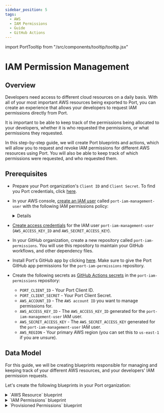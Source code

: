 ```yaml
---
sidebar_position: 5
tags:
  - AWS
  - IAM Permissions
  - Guide
  - GitHub Actions
---
```


import PortTooltip from "/src/components/tooltip/tooltip.jsx"

# IAM Permission Management

## Overview

Developers need access to different cloud resources on a daily basis. With all of your most important AWS resources being exported to Port, you can create an experience that allows your developers to request IAM permissions directly from Port.

It is important to be able to keep track of the permissions being allocated to your developers, whether it is who requested the permissions, or what permissions they requested.

In this step-by-step guide, we will create Port blueprints and actions, which will allow you to request and revoke IAM permissions for different AWS resources using Port. You will also be able to keep track of which permissions were requested, and who requested them.

## Prerequisites
- Prepare your Port organization's `Client ID` and `Client Secret`. To find you Port credentials, click [here](/docs/build-your-software-catalog/sync-data-to-catalog/api/api.md#find-your-port-credentials).
- In your AWS console, [create an IAM user](https://docs.aws.amazon.com/IAM/latest/UserGuide/id_users_create.html) called `port-iam-management-user` with the following IAM permissions policy:
    <details>

        <summary>IAM policy json </summary>

        ```json showLineNumbers
        {
            "Version": "2012-10-17",
            "Statement": [
                {
                    "Effect": "Allow",
                    "Action": [
                        "iam:CreateRole",
                        "iam:UpdateRole",
                        "iam:DeleteRole",
                        "iam:AttachRolePolicy",
                        "iam:DetachRolePolicy"
                    ],
                    "Resource": "*"
                }
            ]
        }
        ```
    </details>
- [Create access credentials](https://docs.aws.amazon.com/IAM/latest/UserGuide/id_credentials_access-keys.html) for the IAM user `port-iam-management-user` (`AWS_ACCESS_KEY_ID` and `AWS_SECRET_ACCESS_KEY`).

- In your GitHub organization, create a new repository called `port-iam-permissions`. You will use this repository to maintain your GitHub workflows, and other dependency files.

- Install Port's GitHub app by clicking [here](https://github.com/apps/getport-io/installations/new). Make sure to give the Port GitHub app permissions for the `port-iam-permissions` repository.

- Create the following secrets as [GitHub Actions secrets](https://docs.github.com/en/actions/security-guides/using-secrets-in-github-actions) in the `port-iam-permissions` repository:
    - `PORT_CLIENT_ID` - Your Port Client ID.
    - `PORT_CLIENT_SECRET` - Your Port Client Secret.
    - `AWS_ACCOUNT_ID` - The `AWS account ID` you want to manage permissions for.
    - `AWS_ACCESS_KEY_ID` - The `AWS_ACCESS_KEY_ID` generated for the `port-iam-management-user` IAM user.
    - `AWS_SECRET_ACCESS_KEY` - The `AWS_SECRET_ACCESS_KEY` generated for the `port-iam-management-user` IAM user.
    - `AWS_REGION` - Your primary AWS region (you can set this to `us-east-1` if you are unsure).

## Data Model
For this guide, we will be creating <PortTooltip id="blueprint">blueprints</PortTooltip> responsible for managing and keeping track of your different AWS resources, and your developers' IAM permission requests.

Let's create the following blueprints in your Port organization:

<details>
    <summary>`AWS Resource` blueprint</summary>

    The entities of this blueprint will represent different AWS resources we want to manage IAM permissions for (S3 buckets, EC2 machines, etc.).
    
    ```json showLineNumbers
    {
        "identifier": "aws_resource",
        "title": "AWS Resource",
        "icon": "AWS",
        "schema": {
            "properties": {
                "tags": {
                    "items": {
                        "type": "object"
                    },
                    "title": "Tags",
                    "type": "array",
                    "icon": "DefaultProperty"
                },
                "resource_type": {
                    "icon": "DefaultProperty",
                    "title": "Resource Type",
                    "type": "string",
                    "enum": [
                        "S3",
                        "EC2"
                    ],
                    "enumColors": {
                        "S3": "blue",
                        "EC2": "green"
                    }
                }
            },
            "required": ["resource_type"]
        },
        "mirrorProperties": {},
        "calculationProperties": {},
        "aggregationProperties": {},
        "relations": {}
    }
    ```
</details>

<details>
    <summary>`IAM Permissions` blueprint</summary>

    The entities of this blueprint will represent different AWS IAM permissions that can be associated to an IAM Policy (`s3:DeleteBucket`, `s3:PutObject`, `ec2:StopInstances`, `ec2:TerminateInstances`, etc.).

    ```json showLineNumbers
    {
        "identifier": "iam_permissions",
        "title": "IAM Permissions",
        "icon": "Lock",
        "schema": {
            "properties": {
                "resource_type": {
                    "icon": "AWS",
                    "title": "Resource Type",
                    "type": "string",
                    "enum": [
                        "S3",
                        "EC2"
                    ],
                    "enumColors": {
                        "S3": "blue",
                        "EC2": "green"
                    }
                }
            },
            "required": ["resource_type"]
        },
        "mirrorProperties": {},
        "calculationProperties": {},
        "aggregationProperties": {},
        "relations": {}
    }
    ```
</details>


<details>
    <summary>`Provisioned Permissions` blueprint</summary>

    The entities of this blueprint will represent the permissions which were created and managed using Port.

    ```json showLineNumbers
    {
        "identifier": "provisioned_permissions",
        "description": "This blueprint represents a set of provisioned permissions for some AWS resource",
        "title": "Provisioned Permissions",
        "icon": "Lock",
        "schema": {
            "properties": {
                "requester": {
                    "title": "Requester",
                    "type": "string",
                    "format": "user",
                    "icon": "DefaultProperty"
                },
                "iam_policy": {
                    "title": "IAM Policy",
                    "type": "object",
                    "icon": "Lock",
                    "description": "The IAM policy given for this temporary permission"
                },
                "sign_in_url": {
                    "icon": "DefaultProperty",
                    "title": "Sign-in URL",
                    "type": "string",
                    "description": "The sign-in URL for this temporary permission",
                    "format": "url"
                },
                "policy_arn": {
                    "title": "Policy ARN",
                    "type": "string",
                    "icon": "DefaultProperty"
                },
                "role_arn": {
                    "title": "Role ARN",
                    "type": "string",
                    "icon": "DefaultProperty"
                }
            },
            "required": []
        },
        "mirrorProperties": {},
        "calculationProperties": {},
        "aggregationProperties": {},
        "relations": {
            "permissions": {
                "title": "Permissions",
                "target": "iam_permissions",
                "required": false,
                "many": true
            },
            "aws_resource": {
                "title": "AWS Resource",
                "target": "aws_resource",
                "required": false,
                "many": false
            }
        }
    }
    ```
    </details>

:::tip
For this guide's simplicity, the blueprints above have pre-defined options for resource types, which are `EC2` and `S3`. 

The blueprints can be modified to support for any type of AWS resource by adding extra options to the `resource_type` properties, both in the `AWS Resource` and the `IAM Permissions` blueprints.
:::

<p align="center">
<img src='/img/build-your-software-catalog/sync-data-to-catalog/cloud-providers/aws/iam-permissions-data-model.png' width='75%' border='1px' />
</p>

## Actions
We want to be able to provision and revoke permissions for AWS resources from Port. To do so, we will need to create some <PortTooltip id="action">actions</PortTooltip> in our Port organization, and set up some action backends.

### Actions backend - GitHub Workflows
As mentioned in the [prerequisites](#prerequisites), in this guide we will be using [GitHub actions](https://docs.github.com/en/actions) as a backend for our Port actions. To do this, we will create 2 GitHub workflow files, and 2 JSON files which will be used as templates for developer IAM permissions. 

The files mentioned above should be created in the `port-iam-permissions` repository you set up in the prerequisites section.

In the workflow files, we will be using the [AWS CLI](https://aws.amazon.com/cli/) to interact with AWS, in order to create and delete the relevant resources when managing the IAM permissions using Port.

Create the following files your `port-iam-permissions` repository, in the correct path as it appears in the filename:

<details>
    <summary>`Create permissions for AWS resource` GitHub workflow</summary>

    This workflow is responsible for creating new IAM permissions for an AWS resource.

    ```yaml showLineNumbers title=".github/workflows/create-iam-permissions.yaml"
name: Create permissions for AWS resource
on:
  workflow_dispatch:
    inputs:
      port_payload:
        type: string
        required: true
        description: The Port Payload for triggering this action                

jobs:
  create-iam-permissions:
    name: Create IAM permissions
    runs-on: ubuntu-latest
    env:
      POLICY_NAME: Permission-${{github.run_id}}
    steps:
      - uses: actions/checkout@v3
        with:
          persist-credentials: true
      - name: Configure AWS Credentials
        uses: aws-actions/configure-aws-credentials@v4
        with:
          aws-access-key-id: ${{ secrets.AWS_ACCESS_KEY_ID }}
          aws-secret-access-key: ${{ secrets.AWS_SECRET_ACCESS_KEY }}
          aws-region: ${{ secrets.AWS_REGION }}
      - name: Create JSON for permissions
        id: create-jsons
        run: |
          permissions=$(echo '${{ inputs.port_payload }}' | jq -c '.payload.properties.permissions')
          echo "PERMISSIONS_ARRAY=${permissions}" >> $GITHUB_OUTPUT
          jq -r --argjson permissions "${permissions}" --arg resource "${{fromJson(inputs.port_payload).context.entity}}/*" '.Statement[0].Action=$permissions | .Statement[0].Resource=$resource' .github/templates/iamPolicyDocument.json > temp_policy_document.json
          jq -r --arg aws_acc_id "${{ secrets.AWS_ACCOUNT_ID }}" '.Statement[0].Principal.AWS="arn:aws:iam::"+$aws_acc_id+":root"' .github/templates/iamTrustPolicy.json > temp_trust_policy.json
      - name: Apply policies and attachments
        id: apply-policies
        run: |
          # Create the policy
          policy_arn=$(aws iam create-policy --policy-name $POLICY_NAME --policy-document file://temp_policy_document.json --no-cli-pager | jq '.Policy.Arn')
          echo ${policy_arn}
          echo "POLICY_ARN=${policy_arn}" >> $GITHUB_OUTPUT
          # Create the role with assume-role policy
          echo "ROLE_ARN=$(aws iam create-role --role-name $POLICY_NAME --assume-role-policy-document file://temp_trust_policy.json --no-cli-pager | jq '.Role.Arn')" >> $GITHUB_OUTPUT
          # Attach policy to the role
          aws iam attach-role-policy --role-name $POLICY_NAME --policy-arn arn:aws:iam::${{ secrets.AWS_ACCOUNT_ID }}:policy/$POLICY_NAME
      - name: Create varialbes
        id: create-variables
        run: |
          echo "POLICY=$(cat temp_policy_document.json | jq -c '.')" >> $GITHUB_OUTPUT
          echo "SIGN_IN_URL=https://signin.aws.amazon.com/switchrole?account=${{ secrets.AWS_ACCOUNT_ID }}&roleName=${{ env.POLICY_NAME }}&displayName=${{ env.POLICY_NAME }}" >> $GITHUB_OUTPUT
      - name: "Report permission to Port 🚢"
        uses: port-labs/port-github-action@v1
        with:
            clientId: ${{ secrets.PORT_CLIENT_ID }}
            clientSecret: ${{ secrets.PORT_CLIENT_SECRET }}
            identifier: ${{ env.POLICY_NAME }}
            title: ${{ env.POLICY_NAME }}
            blueprint: provisioned_permissions
            properties: |
              {
                "iam_policy": ${{ steps.create-variables.outputs.POLICY }},
                "requester": "${{ fromJson(inputs.port_payload).trigger.by.user.email }}",
                "sign_in_url": "${{ steps.create-variables.outputs.SIGN_IN_URL }}",
                "role_arn": ${{ steps.apply-policies.outputs.ROLE_ARN }},
                "policy_arn": ${{ steps.apply-policies.outputs.POLICY_ARN }}
              }
            relations: |
              {
                "aws_resource": "${{ fromJson(inputs.port_payload).context.entity }}",
                "permissions": ${{ steps.create-jsons.outputs.PERMISSIONS_ARRAY }}
              }
      - uses: port-labs/port-github-action@v1
        with:
          clientId: ${{ secrets.PORT_CLIENT_ID }}
          clientSecret: ${{ secrets.PORT_CLIENT_SECRET }}
          operation: PATCH_RUN
          runId: ${{ fromJson(inputs.port_payload).context.runId}}
          logMessage: |
            Created permission for the AWS resource "${{ fromJson(inputs.port_payload).context.entity }}"🚀
            Requester for this permission is: ${{ fromJson(inputs.port_payload).trigger.by.user.email }}
            The sign-in URL: ${{ steps.create-variables.outputs.SIGN_IN_URL }}
    ```
</details>

<details>
    <summary>`Revoke permissions for AWS resource` GitHub workflow</summary>

    This workflow is responsible for revoking IAM permissions for an AWS resource.

    ```yaml showLineNumbers title=".github/workflows/delete-iam-permissions.yaml"
name: Delete IAM permissions for AWS resource
on:
  workflow_dispatch:
    inputs:
      port_payload:
        type: string
        required: true
        description: The Port Payload for triggering this action                

jobs:
  delete-permissions:
    name: Delete IAM permissions
    runs-on: ubuntu-latest
    env:
      POLICY_ARN: ${{ fromJson(inputs.port_payload).payload.entity.properties.policy_arn }}
    steps:
      - uses: actions/checkout@v3
        with:
          persist-credentials: true
      - name: Configure AWS Credentials
        uses: aws-actions/configure-aws-credentials@v4
        with:
          aws-access-key-id: ${{ secrets.AWS_ACCESS_KEY_ID }}
          aws-secret-access-key: ${{ secrets.AWS_SECRET_ACCESS_KEY }}
          aws-region: ${{ secrets.AWS_REGION }}
      - name: Delete policies
        id: delete-policies
        run: |
          # Detach the policy from the role
          aws iam detach-role-policy --role-name ${{ fromJson(inputs.port_payload).context.entity }} --policy-arn ${{ env.POLICY_ARN }}
          # Delete the policy
          aws iam delete-policy --policy-arn "${{ env.POLICY_ARN }}" --no-cli-pager
          # Delete the role
          aws iam delete-role --role-name ${{ fromJson(inputs.port_payload).context.entity }} --no-cli-pager
      - name: "Delete permission from Port 🚢"
        uses: port-labs/port-github-action@v1
        with:
          clientId: ${{ secrets.PORT_CLIENT_ID }}
          clientSecret: ${{ secrets.PORT_CLIENT_SECRET }}
          identifier: ${{ fromJson(inputs.port_payload).context.entity }}
          operation: DELETE
          blueprint: provisioned_permissions
      - uses: port-labs/port-github-action@v1
        with:
          clientId: ${{ secrets.PORT_CLIENT_ID }}
          clientSecret: ${{ secrets.PORT_CLIENT_SECRET }}
          operation: PATCH_RUN
          runId: ${{ fromJson(inputs.port_payload).context.runId}}
          logMessage: |
            Permission "${{ fromJson(inputs.port_payload).context.entity}}" has been deleted.
            To get more information regarding this deletion, contact "${{ fromJson(inputs.port_payload).trigger.by.user.email }}".
    ```

</details> 

<details>
    <summary>`IAM policy JSON` template file</summary>

    This file will act as a template for the generated IAM policies.

    ```json showLineNumbers title=".github/templates/iamPolicyDocument.yaml"
   {
        "Version": "2012-10-17",
        "Statement": [
            {
                "Effect": "Allow",
                "Action": [],
                "Resource": ""
            }
        ]
    }
    ```

</details> 
<details>
    <summary>`IAM trust policy JSON` template file</summary>

    This file will act as a template for the generated IAM trust policies.
    
    ***Replace the `<YOUR_AWS_ACCOUNT_ID>` with the AWS account ID you want to allocate permissions for.***

    ```json showLineNumbers title=".github/templates/iamTrustPolicy.yaml"
    {
        "Version": "2012-10-17",
        "Statement": [
            {
                "Effect": "Allow",
                "Principal": {"AWS": "arn:aws:iam::<YOUR_AWS_ACCOUNT_ID>:root"}, 
                "Action": "sts:AssumeRole"
            }
        ]
    }

    ```

</details> 

### Creating the Port actions
After creating our backend in GitHub, we need to create the Port actions to trigger the workflows we created.
We will create the Port actions using the Port UI.

:::tip Creating actions with JSON
Don't know how to create Port actions using JSONs in the Port UI?
Click [here](https://docs.getport.io/create-self-service-experiences/setup-ui-for-action/?configure=ui#configuring-actions-in-port)!
:::

Let's create the Port actions to tirgger the workflows we just created:
<details>
    <summary>`Request permissions` Port action</summary>

    This is a `DAY-2` action on the `AWS Resource` blueprint, for requesting and provisioning new IAM permissions.

    ***Replace the `<YOUR_GITHUB_ORG>` placeholder with your GitHub organization.***

    ```json showLineNumbers
    {
        "identifier": "request_permissions",
        "title": "Request permissions",
        "icon": "Unlock",
        "userInputs": {
            "properties": {
                "permissions": {
                    "title": "Permissions",
                    "type": "array",
                    "items": {
                        "type": "string",
                        "format": "entity",
                        "blueprint": "iam_permissions",
                        "dataset": {
                            "combinator": "and",
                            "rules": [
                                {
                                    "property": "resource_type",
                                    "operator": "=",
                                    "value": {
                                    "jqQuery": ".entity.properties.resource_type"
                                    }
                                }
                            ]
                        }
                    }
                }
            },
            "required": [
                "permissions"
            ],
            "order": [
                "permissions"
            ]
        },
        "invocationMethod": {
            "type": "GITHUB",
            "org": "<YOUR_GITHUB_ORG>",
            "repo": "port-iam-permissions",
            "workflow": "create-iam-permissions.yaml",
            "omitUserInputs": true,
            "omitPayload": false,
            "reportWorkflowStatus": true
        },
        "trigger": "DAY-2",
        "description": "Request permissions for an AWS resource",
        "requiredApproval": false
    }
    ```
</details>

<details>
    <summary>`Revoke permissions` Port action</summary>

    This is a `DELETE` action on the `Provisioned Permissions` blueprint, for revoking IAM permissions.

    ***Replace the `<YOUR_GITHUB_ORG>` placeholder with your GitHub organization.***

    ```json showLineNumbers
    {
        "identifier": "revoke_permissions",
        "title": "Revoke permissions",
        "icon": "Alert",
        "userInputs": {
            "properties": {},
            "required": []
        },
        "invocationMethod": {
            "type": "GITHUB",
            "org": "<YOUR_GITHUB_ORG>",
            "repo": "port-iam-permissions",
            "workflow": "delete-iam-permissions.yaml",
            "omitUserInputs": true,
            "omitPayload": false,
            "reportWorkflowStatus": true
        },
        "trigger": "DELETE",
        "description": "Revokes IAM permissions",
        "requiredApproval": false
    }
    ```
</details>

## Manage permissions using Port
Before we get to provisioning and revoking permissions, we have 2 things to complete:
1. Define which AWS resources we want provision permissions for.
2. Define which permissions we want to allow our developers to request and provision.

### Defining AWS resources
Managing the AWS resources we want to provision permissions for will be done using Port entities. Navigate to the [AWS Resources](https://app.getport.io/aws_resources) catalog page to create some example entities.

:::info Simple permissions to get started
For this guide's simplicity, we will be creating AWS resource entities manually. This can also be done using Port's [AWS Exporter](/docs/build-your-software-catalog/sync-data-to-catalog/cloud-providers/aws/aws.md). Go to the [Next Steps](#next-steps) section to read more.
:::

In the `AWS Resources` catalog page, click the `Manually add AWS Resource` to create an entity (or click the `+ AWS Resource` button).
The identifier of the entity is the `AWS ARN` of the AWS resource, make sure to toggle off the `Autogenerate` for the identifier.
Let's create 2 `AWS Resource` entities:

1. We will create one entity of type `S3`:
    * Title: `My awesome S3 bucket`
    * Identifier: `arn:aws:s3:::my-s3-bucket`
    * Resource Type: `S3`

2. We will create another entity of resource type `EC2`:
    * Title: `My awesome EC2 machine`
    * Identifier: `arn:aws:ec2:us-east-1:12345678:instance/i-abc123456789`
    * Resource Type: `EC2`
 
:::tip Adding more IAM permissions
Feel free to add more AWS resources of your own. Make sure that the identifier of the entity matches the AWS ARN of the resource you want to add.
:::

<p align="center">
<img src='/img/build-your-software-catalog/sync-data-to-catalog/cloud-providers/aws/iam-permissions-create-aws-resource-entity.png' width='50%' border='1px' />
</p>

### Defining allowed IAM permissions
Managing the IAM permissions we want to allow our developer to provision will be done using Port entities. Navigate to the [IAM Permissions](https://app.getport.io/iam_permissions) catalog page to create some example entities.

In the `IAM Permissions` catalog page, click the `Manually add IAM Permission` to create an entity (or click the `+ IAM Permissions` button).
The identifier of the entity is the IAM Permission you want to allow to run (for example `s3:PutObject`), make sure to toggle off the `Autogenerate` for the identifier.
Let's create 2 `IAM Permissions` entities:

1. We will create one entity with the resource type `S3`:
    * Title: `Put S3 objects`
    * Identifier: `s3:PutObject`
    * Resource Type: `S3`

2. We will create another entity with the resource type `EC2`:
    * Title: `Stop EC2 Instance`
    * Identifier: `ec2:StopInstances`
    * Resource Type: `EC2`

:::note Extending the use 
Feel free to add more IAM permissions of your own. Make sure that the identifier of the entity matches the IAM permission you want to add.
:::
 
<p align="center">
<img src='/img/build-your-software-catalog/sync-data-to-catalog/cloud-providers/aws/iam-permissions-create-iam-permissions-entity.png' width='50%' border='1px' />
</p>

We are all set!

### Managing permissions
Now that we finished setting up our Port environment, and our action backends, we are ready to manage IAM permissions for our AWS resources!

#### Provision permissions
Let's start by creating new temporary permissions for our S3 bucket `my-s3-bucket`, using Port. Navigate to the bucket's [entity page](https://app.getport.io/aws_resourceEntity?identifier=arn%3Aaws%3As3%3A%3A%3Amy-s3-bucket).

Click on the `...` at the top right of the entity screen -> click `Request permissions` -> choose the `s3:PutObject` permission -> click `Execute`.

This will trigger a new action run which will appear in the right action runs bar. Click on the action run to navigate to the run page.

When the Port action run will end, you will get action logs which will show you info regarding:
- Which AWS resource were the IAM permissions provisioned for.
- Who requested the IAM permissions.
- The sign-in URL for the provisioned role.

The actoin will also create a new `Provisioned Permissions` entity which you can see in the [Provisioned Permissions](https://app.getport.io/provisioned_permissions) catalog page.

Copy the sign-in URL and paste it to your browser's URL bar. Click the `Switch Role` button. 

You are now signed in to your new role, which has permissions as defined in the Port action! 🥳

<p align="center">
<img src='/img/build-your-software-catalog/sync-data-to-catalog/cloud-providers/aws/iam-permissions-provision-permissions-action.png' width='75%' border='1px' />
</p>
#### Revoke permissions
Now, we want to revoke the permissions we provisioned for our S3 bucket `my-s3-bucket`. Let's navigate to our new `Provisioned Permission` entity.

Navigate to the [Provisioned Permissions](https://app.getport.io/provisioned_permissions) catalog page -> Click on the new `Permission-XXXXXXXX` entity.

:::tip About provisioned permissions
In the `Provisioned Permissions` entity page, you can learn important infromation regarding the provisioned permissions. For example, you can see the generated IAM policy and the permissions requester.

In the `Related entities` section, you can see which permissions were provisioned, and to which resource.

Check out the [Provisioned Permissions](https://app.getport.io/provisioned_permissions) catalog page to view all active permissions. There, you can see important information like the permissions' requesters, the IAM policies, sign-in URLs and more.
<details>
    <summary>Provisioned Permissions page</summary>
<p align="center">
<img src='/img/build-your-software-catalog/sync-data-to-catalog/cloud-providers/aws/iam-permissions-provisioned-permissions-page.png' width='75%' border='1px' />
</p>
</details>
:::

Click on the `...` at the top right of the entity screen -> click `Revoke permissions` -> click `Delete`.

This will trigger a new action run which will appear in the right action runs bar. Click on the action run to navigate to the run page.

When the Port action run will end, you will get action logs which will show you info regarding:
- Which IAM Permission was deleted.
- Who is responsible for deleting the IAM permission.

The acion will also delete the `Provisioned Permissions` entity which was created when the permissions were provisionsed.

We can retry the previous sign-in URL, and see that it no longer works ❌

<p align="center">
<img src='/img/build-your-software-catalog/sync-data-to-catalog/cloud-providers/aws/iam-permissions-revoke-permissions-action.png' width='75%' border='1px' />
</p>

## Summary 
That's it! You are all set up to manage IAM permissions for your different AWS resources using Port!🚀

Feel free to further experiment with the use-case by adding more `IAM Permissions` and `AWS Resources` entities. You can also add more resource types by modifying the `resource_type` property in the `IAM Permissions` and `AWS Resources` blueprints.

See the [Next Steps](#next-steps) section to understand how to take this guide one step further with your Port environment.

## Next Steps
- **Install Port's [AWS exporter](/docs/build-your-software-catalog/sync-data-to-catalog/cloud-providers/aws/aws.md)** - You can use Port's AWS exporter to automatically populates your software catalog from your AWS environement. You can use the AWS exporter to populate your `AWS Resources` blueprints with different AWS resources.
- **Enforce [manual approval](/docs/create-self-service-experiences/set-self-service-actions-rbac/set-self-service-actions-rbac.md#configure-manual-approval-for-actions--give-approval-permissions) for your Port actions** - To have control over who is provisioning and revoking permissions, you can set up manual approval for your actions. This will enable you to provide a request-approve flow for provisioning and revoking permissions using Port.
<!-- TODO: Remove the `coming soon` when automiations comes out -->
- ***Coming soon* ⏱️: Temporary permissions using [Automations](https://roadmap.getport.io/ideas/p/automation) and the `Timer` property** - With the automations feature, you will be able to automatically trigger actions using events from the catalog. You can use the `Timer Expired` event to trigger the `Revoke permissions` action and create a temporary permissions experience.
